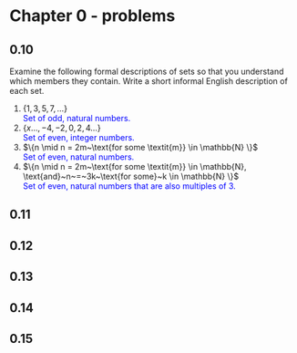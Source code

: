 # Chapter 0 - problems
## 0.10
Examine the following formal descriptions of sets so that you understand which members they contain. Write a short informal English description of each set.
1. $\{1, 3, 5, 7, \ldots \}$<br>
<font color="blue">Set of odd, natural numbers.</font>
1. $\{x \ldots, -4, -2, 0, 2, 4 \ldots \}$<br>
<font color="blue">Set of even, integer numbers.</font>
1. $\{n \mid n = 2m~\text{for some \textit{m}} \in \mathbb{N} \}$<br>
<font color="blue">Set of even, natural numbers.</font>
1. $\{n \mid n = 2m~\text{for some \textit{m}} \in \mathbb{N}, \text{and}~n~=~3k~\text{for some}~k \in \mathbb{N} \}$<br>
<font color="blue">Set of even, natural numbers that are also multiples of 3.</font>

## 0.11
## 0.12
## 0.13
## 0.14
## 0.15